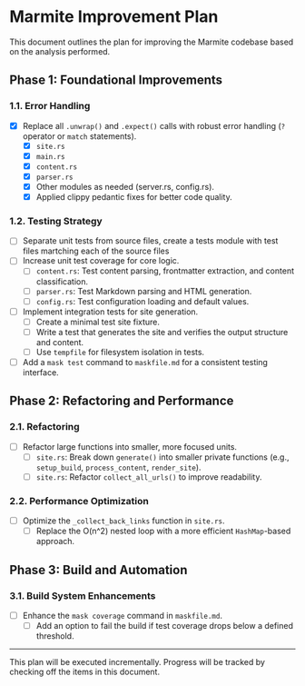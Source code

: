 # Marmite Improvement Plan

This document outlines the plan for improving the Marmite codebase based on the analysis performed.

## Phase 1: Foundational Improvements

### 1.1. Error Handling

- [x] Replace all `.unwrap()` and `.expect()` calls with robust error handling (`?` operator or `match` statements).
  - [x] `site.rs`
  - [x] `main.rs`
  - [x] `content.rs`
  - [x] `parser.rs`
  - [x] Other modules as needed (server.rs, config.rs).
  - [x] Applied clippy pedantic fixes for better code quality.

### 1.2. Testing Strategy

- [ ] Separate unit tests from source files, create a tests module with test files martching each of the source files
- [ ] Increase unit test coverage for core logic.
  - [ ] `content.rs`: Test content parsing, frontmatter extraction, and content classification.
  - [ ] `parser.rs`: Test Markdown parsing and HTML generation.
  - [ ] `config.rs`: Test configuration loading and default values.
- [ ] Implement integration tests for site generation.
  - [ ] Create a minimal test site fixture.
  - [ ] Write a test that generates the site and verifies the output structure and content.
  - [ ] Use `tempfile` for filesystem isolation in tests.
- [ ] Add a `mask test` command to `maskfile.md` for a consistent testing interface.

## Phase 2: Refactoring and Performance

### 2.1. Refactoring

- [ ] Refactor large functions into smaller, more focused units.
  - [ ] `site.rs`: Break down `generate()` into smaller private functions (e.g., `setup_build`, `process_content`, `render_site`).
  - [ ] `site.rs`: Refactor `collect_all_urls()` to improve readability.

### 2.2. Performance Optimization

- [ ] Optimize the `_collect_back_links` function in `site.rs`.
  - [ ] Replace the O(n^2) nested loop with a more efficient `HashMap`-based approach.

## Phase 3: Build and Automation

### 3.1. Build System Enhancements

- [ ] Enhance the `mask coverage` command in `maskfile.md`.
  - [ ] Add an option to fail the build if test coverage drops below a defined threshold.

---

This plan will be executed incrementally. Progress will be tracked by checking off the items in this document.

